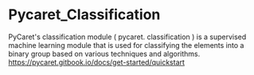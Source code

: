 # Pycaret_Classification   

PyCaret's classification module ( pycaret. classification ) is a supervised machine learning module that is used for classifying the elements into a binary group based on various techniques and algorithms.</br>
https://pycaret.gitbook.io/docs/get-started/quickstart 
 





